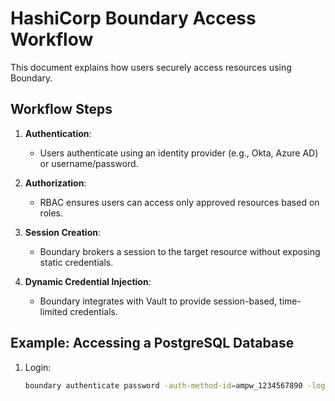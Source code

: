 # HashiCorp Boundary Access Workflow

This document explains how users securely access resources using Boundary.

## Workflow Steps
1. **Authentication**:
   - Users authenticate using an identity provider (e.g., Okta, Azure AD) or username/password.

2. **Authorization**:
   - RBAC ensures users can access only approved resources based on roles.

3. **Session Creation**:
   - Boundary brokers a session to the target resource without exposing static credentials.

4. **Dynamic Credential Injection**:
   - Boundary integrates with Vault to provide session-based, time-limited credentials.

## Example: Accessing a PostgreSQL Database
1. Login:
   ```bash
   boundary authenticate password -auth-method-id=ampw_1234567890 -login-name=admin
